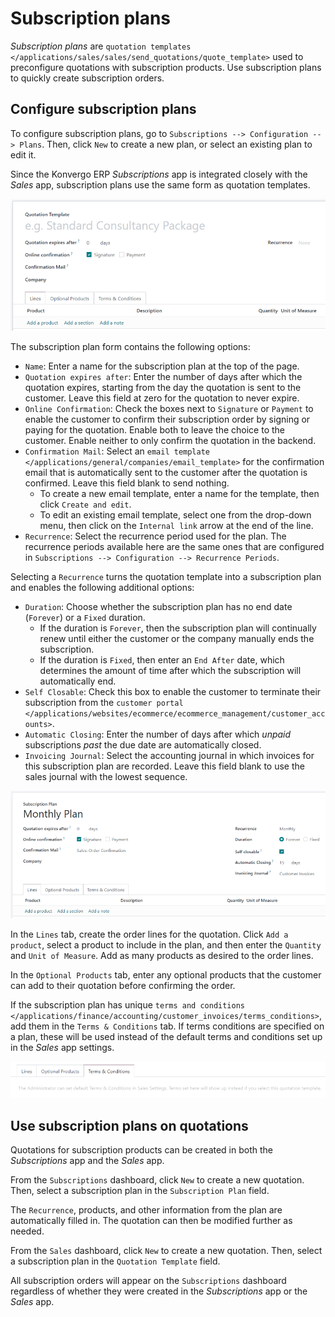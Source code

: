 # Subscription plans

*Subscription plans* are `quotation templates
</applications/sales/sales/send_quotations/quote_template>` used to
preconfigure quotations with subscription products. Use subscription
plans to quickly create subscription orders.

## Configure subscription plans

To configure subscription plans, go to
`Subscriptions --> Configuration --> Plans`. Then, click `New` to create
a new plan, or select an existing plan to edit it.

Since the Konvergo ERP *Subscriptions* app is integrated closely with the
*Sales* app, subscription plans use the same form as quotation
templates.

<img src="plans/subplan-quotation-template.png" class="align-center"
alt="Subscription plan (quotation template) configuration form." />

The subscription plan form contains the following options:

- `Name`: Enter a name for the subscription plan at the top of the page.
- `Quotation expires after`: Enter the number of days after which the
  quotation expires, starting from the day the quotation is sent to the
  customer. Leave this field at zero for the quotation to never expire.
- `Online Confirmation`: Check the boxes next to `Signature` or
  `Payment` to enable the customer to confirm their subscription order
  by signing or paying for the quotation. Enable both to leave the
  choice to the customer. Enable neither to only confirm the quotation
  in the backend.
- `Confirmation Mail`: Select an `email template
  </applications/general/companies/email_template>` for the confirmation
  email that is automatically sent to the customer after the quotation
  is confirmed. Leave this field blank to send nothing.
  - To create a new email template, enter a name for the template, then
    click `Create and
    edit`.
  - To edit an existing email template, select one from the drop-down
    menu, then click on the `Internal link` arrow at the end of the
    line.
- `Recurrence`: Select the recurrence period used for the plan. The
  recurrence periods available here are the same ones that are
  configured in `Subscriptions -->
  Configuration --> Recurrence Periods`.

Selecting a `Recurrence` turns the quotation template into a
subscription plan and enables the following additional options:

- `Duration`: Choose whether the subscription plan has no end date
  (`Forever`) or a `Fixed` duration.
  - If the duration is `Forever`, then the subscription plan will
    continually renew until either the customer or the company manually
    ends the subscription.
  - If the duration is `Fixed`, then enter an `End After` date, which
    determines the amount of time after which the subscription will
    automatically end.
- `Self Closable`: Check this box to enable the customer to terminate
  their subscription from the `customer portal
  </applications/websites/ecommerce/ecommerce_management/customer_accounts>`.
- `Automatic Closing`: Enter the number of days after which *unpaid*
  subscriptions *past* the due date are automatically closed.
- `Invoicing Journal`: Select the accounting journal in which invoices
  for this subscription plan are recorded. Leave this field blank to use
  the sales journal with the lowest sequence.

<img src="plans/subplan-recurrence.png" class="align-center"
alt="Subscription plan with Recurrence selected." />

In the `Lines` tab, create the order lines for the quotation. Click
`Add a
product`, select a product to include in the plan, and then enter the
`Quantity` and `Unit of Measure`. Add as many products as desired to the
order lines.

In the `Optional Products` tab, enter any optional products that the
customer can add to their quotation before confirming the order.

If the subscription plan has unique `terms and conditions
</applications/finance/accounting/customer_invoices/terms_conditions>`,
add them in the `Terms & Conditions` tab. If terms conditions are
specified on a plan, these will be used instead of the default terms and
conditions set up in the *Sales* app settings.

<img src="plans/subplan-terms-conditions.png" class="align-center"
alt="Subscription plan Terms &amp; Conditions tab." />

## Use subscription plans on quotations

Quotations for subscription products can be created in both the
*Subscriptions* app and the *Sales* app.

From the `Subscriptions` dashboard, click `New` to create a new
quotation. Then, select a subscription plan in the `Subscription Plan`
field.

The `Recurrence`, products, and other information from the plan are
automatically filled in. The quotation can then be modified further as
needed.

From the `Sales` dashboard, click `New` to create a new quotation. Then,
select a subscription plan in the `Quotation Template` field.

All subscription orders will appear on the `Subscriptions` dashboard
regardless of whether they were created in the *Subscriptions* app or
the *Sales* app.
